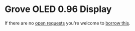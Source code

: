 # Grove OLED 0.96 Display
If there are no [open requests](../../../../issues?q=is%3Aissue+is%3Aopen+%22Grove+OLED+0.96+Display%22) you're welcome to [borrow this](../../../../issues/new?title=Borrow+request+for+Grove+OLED+0.96+Display&body=1+piece+of+%5Bthis%5D%28..%2Fblob%2Fmain%2F.%2FHardware%2FDisplays%2FGrove_OLED_0.96_Display.md%29+for+~2+weeks.).